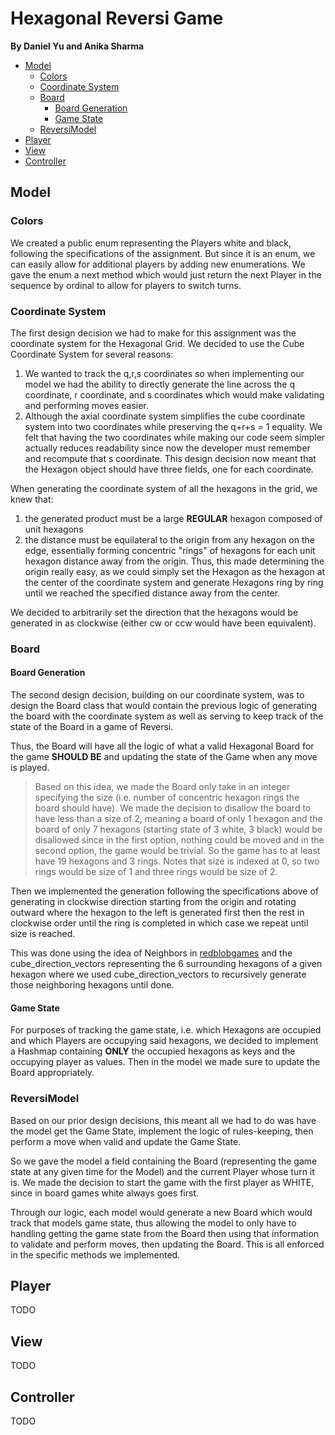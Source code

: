 # Hexagonal Reversi Game
**By Daniel Yu and Anika Sharma**

<!-- TOC -->
  * [Model](#model)
    * [Colors](#colors-)
    * [Coordinate System](#coordinate-system)
    * [Board](#board)
      * [Board Generation](#board-generation)
      * [Game State](#game-state)
    * [ReversiModel](#reversimodel)
  * [Player](#player)
  * [View](#view-)
  * [Controller](#controller)
<!-- TOC -->

## Model

### Colors 
We created a public enum representing the Players white and black, following the 
specifications of the assignment. But since it is an enum, we can easily allow 
for additional players by adding new enumerations. We gave the enum a next 
method which would just return the next Player in the sequence by ordinal to 
allow for players to switch turns.

### Coordinate System
The first design decision we had to make for this assignment was the coordinate
system for the Hexagonal Grid. We decided to use the Cube Coordinate System for
several reasons:
1. We wanted to track the q,r,s coordinates so when implementing our model we had
   the ability to directly generate the line across the q coordinate, r coordinate,
   and s coordinates which would make validating and performing moves easier.
2. Although the axial coordinate system simplifies the cube coordinate system into
   two coordinates while preserving the q+r+s = 1 equality. We felt that having
   the two coordinates while making our code seem simpler actually reduces readability
   since now the developer must remember and recompute that s coordinate.
This design decision now meant that the Hexagon object should have three fields,
one for each coordinate.

When generating the coordinate system of all the hexagons in the grid, we knew that:
1. the generated product must be a large **REGULAR** hexagon composed of unit hexagons
2. the distance must be equilateral to the origin from any hexagon on the edge, essentially
   forming concentric "rings" of hexagons for each unit hexagon distance away from the origin.
Thus, this made determining the origin really easy, as we could simply set the Hexagon
as the hexagon at the center of the coordinate system and generate Hexagons ring by ring
until we reached the specified distance away from the center.

We decided to arbitrarily set the direction that the hexagons would be generated in
as clockwise (either cw or ccw would have been equivalent).

### Board

#### Board Generation
The second design decision, building on our coordinate system, was to design the Board
class that would contain the previous logic of generating the board with the coordinate
system as well as serving to keep track of the state of the Board in a game of Reversi.

Thus, the Board will have all the logic of what a valid Hexagonal Board for the game 
**SHOULD BE** and updating the state of the Game when any move is played.

> Based on this idea, we made the Board only take in an integer specifying the size (i.e.
number of concentric hexagon rings the board should have). We made the decision to 
disallow the board to have less than a size of 2, meaning a board of only 1 hexagon and
the board of only 7 hexagons (starting state of 3 white, 3 black) would be disallowed
since in the first option, nothing could be moved and in the second option, the 
game would be trivial. So the game has to at least have 19 hexagons and 3 rings. Notes
that size is indexed at 0, so two rings would be size of 1 and three rings would be size 
of 2.

Then we implemented the generation following the specifications above of generating
in clockwise direction starting from the origin and rotating outward where the hexagon
to the left is generated first then the rest in clockwise order until the ring is 
completed in which case we repeat until size is reached. 

This was done using the idea of Neighbors in [redblobgames](www.redblobgames.com/grids/hexagons/)
and the cube_direction_vectors representing the 6 surrounding hexagons of a given hexagon
where we used cube_direction_vectors to recursively generate those neighboring hexagons 
until done.

#### Game State
For purposes of tracking the game state, i.e. which Hexagons are occupied and which 
Players are occupying said hexagons, we decided to implement a Hashmap containing 
**ONLY** the occupied hexagons as keys and the occupying player as values. Then in the model
we made sure to update the Board appropriately.

### ReversiModel
Based on our prior design decisions, this meant all we had to do was have the model
get the Game State, implement the logic of rules-keeping, then perform a move when 
valid and update the Game State.

So we gave the model a field containing the Board (representing the game state at 
any given time for the Model) and the current Player whose turn it is. We made
the decision to start the game with the first player as WHITE, since in board
games white always goes first. 

Through our logic, each model would generate a new Board which would track that
models game state, thus allowing the model to only have to handling getting the
game state from the Board then using that information to validate and perform 
moves, then updating the Board. This is all enforced in the specific methods we
implemented.

## Player
TODO

## View 
TODO

## Controller
TODO 